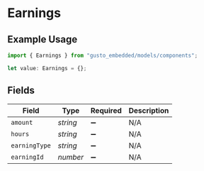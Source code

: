 # Earnings

## Example Usage

```typescript
import { Earnings } from "gusto_embedded/models/components";

let value: Earnings = {};
```

## Fields

| Field              | Type               | Required           | Description        |
| ------------------ | ------------------ | ------------------ | ------------------ |
| `amount`           | *string*           | :heavy_minus_sign: | N/A                |
| `hours`            | *string*           | :heavy_minus_sign: | N/A                |
| `earningType`      | *string*           | :heavy_minus_sign: | N/A                |
| `earningId`        | *number*           | :heavy_minus_sign: | N/A                |